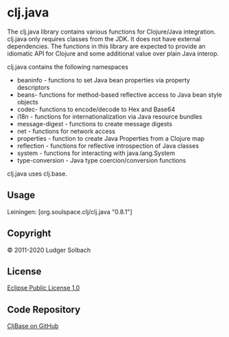 clj.java
========
The clj.java library contains various functions for Clojure/Java integration.
clj.java only requires classes from the JDK. It does not have external dependencies.
The functions in this library are expected to provide an idiomatic API for Clojure and some additional value over plain Java interop.

clj.java contains the following namespaces
* beaninfo - functions to set Java bean properties via property descriptors
* beans- functions for method-based reflective access to Java bean style objects
* codec- functions to encode/decode to Hex and Base64
* i18n - functions for internationalization via Java resource bundles
* message-digest - functions to create message digests
* net - functions for network access
* properties - function to create Java Properties from a Clojure map
* reflection - functions for reflective introspection of Java classes
* system - functions for interacting with java.lang.System
* type-conversion - Java type coercion/conversion functions

clj.java uses clj.base.

Usage
-----
Leiningen:
[org.soulspace.clj/clj.java "0.8.1"]

Copyright
---------
© 2011-2020 Ludger Solbach

License
-------
[Eclipse Public License 1.0](http://www.eclipse.org/legal/epl-v10.html)

Code Repository
---------------
[CljBase on GitHub](https://github.com/lsolbach/CljBase)
